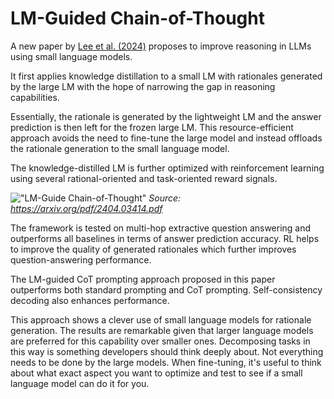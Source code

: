 # LM-Guided Chain-of-Thought 




A new paper by [Lee et al. (2024)](https://arxiv.org/abs/2404.03414) proposes to improve reasoning in LLMs using small language models.

It first applies knowledge distillation to a small LM with rationales generated by the large LM with the hope of narrowing the gap in reasoning capabilities.   

Essentially, the rationale is generated by the lightweight LM and the answer prediction is then left for the frozen large LM. This resource-efficient approach avoids the need to fine-tune the large model and instead offloads the rationale generation to the small language model.

The knowledge-distilled LM is further optimized with reinforcement learning using several rational-oriented and task-oriented reward signals.   

!["LM-Guide Chain-of-Thought"](../../img/research/guided-cot.png)
*Source: https://arxiv.org/pdf/2404.03414.pdf*

The framework is tested on multi-hop extractive question answering and outperforms all baselines in terms of answer prediction accuracy. RL helps to improve the quality of generated rationales which further improves question-answering performance.  

The LM-guided CoT prompting approach proposed in this paper outperforms both standard prompting and CoT prompting. Self-consistency decoding also enhances performance.   

This approach shows a clever use of small language models for rationale generation. The results are remarkable given that larger language models are preferred for this capability over smaller ones. Decomposing tasks in this way is something developers should think deeply about. Not everything needs to be done by the large models. When fine-tuning, it's useful to think about what exact aspect you want to optimize and test to see if a small language model can do it for you.
